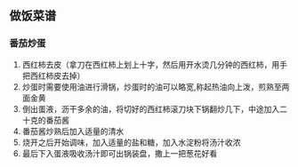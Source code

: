 ## 做饭菜谱

### 番茄炒蛋
1. 西红柿去皮（拿刀在西红柿上划上十字，然后用开水烫几分钟的西红柿，用手把西红柿皮去掉）
2. 炒蛋时需要使用油进行滑锅，炒蛋时的油可以略宽,称起热油向上泼，煎熟至两面金黄
3. 倒出蛋液，沥干多余的油，将切好的西红柿滚刀块下锅翻炒几下，中途加入二十克的番茄酱
4. 番茄酱炒熟后加入适量的清水
5. 烧开之后开始调味，加入适量的盐和糖，加入水淀粉将汤汁收浓
6. 最后下入蛋液吸收汤汁即可出锅装盘，撒上一把葱花好看
